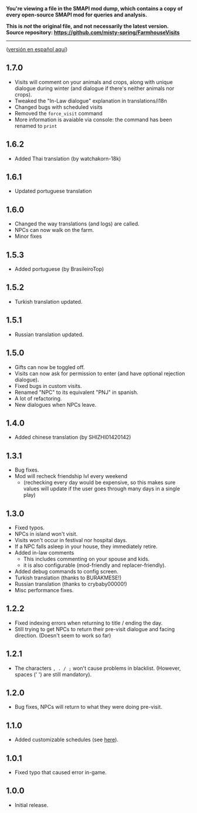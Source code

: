 **You're viewing a file in the SMAPI mod dump, which contains a copy of every open-source SMAPI mod
for queries and analysis.**

**This is _not_ the original file, and not necessarily the latest version.**  
**Source repository: https://github.com/misty-spring/FarmhouseVisits**

----

([versión en español aquí](https://github.com/misty-spring/FarmhouseVisits/blob/main/CHANGELOG-es.md))

## 1.7.0
- Visits will comment on your animals and crops, along with unique dialogue during winter (and dialogue if there's neither animals nor crops).
- Tweaked the "In-Law dialogue" explanation in translations/i18n
- Changed bugs with scheduled visits
- Removed the `force_visit` command
- More information is avaiable via console: the command has been renamed to `print`

## 1.6.2
- Added Thai translation (by watchakorn-18k)

## 1.6.1
- Updated portuguese translation

## 1.6.0
- Changed the way translations (and logs) are called.
- NPCs can now walk on the farm.
- Minor fixes

## 1.5.3
- Added portuguese (by BrasileiroTop)

## 1.5.2
- Turkish translation updated.

## 1.5.1
- Russian translation updated.

## 1.5.0
- Gifts can now be toggled off.
- Visits can now ask for permission to enter (and have optional rejection dialogue).
- Fixed bugs in custom visits.
- Renamed "NPC" to its equivalent "PNJ" in spanish.
- A lot of refactoring.
- New dialogues when NPCs leave.

## 1.4.0
- Added chinese translation (by SHIZHI01420142)

## 1.3.1
- Bug fixes.
- Mod will recheck friendship lvl every weekend
  - (rechecking every day would be expensive, so this makes sure values will update if the user goes through many days in a single play)

## 1.3.0
- Fixed typos.
- NPCs in island won't visit.
- Visits won't occur in festival nor hospital days.
- If a NPC falls asleep in your house, they immediately retire.
- Added in-law comments 
  - This includes commenting on your spouse and kids.
  - it is also configurable (mod-friendly and replacer-friendly).
- Added debug commands to config screen.
- Turkish translation (thanks to BURAKMESE!)
- Russian translation (thanks to crybaby00000!)
- Misc performance fixes.

## 1.2.2
- Fixed indexing errors when returning to title / ending the day. 
- Still trying to get NPCs to return their pre-visit dialogue and facing direction. (Doesn't seem to work so far)

## 1.2.1
- The characters `, . / ;` won't cause problems in blacklist. (However, spaces (' ') are still mandatory).

## 1.2.0
- Bug fixes, NPCs will return to what they were doing pre-visit.

## 1.1.0
- Added customizable schedules (see [here](https://github.com/misty-spring/FarmhouseVisits/blob/main/README.md)).

## 1.0.1
- Fixed typo that caused error in-game.

## 1.0.0
- Initial release. 
